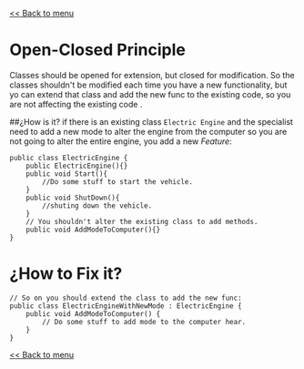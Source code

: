 ﻿[<< Back to menu](SOLID.md)

# Open-Closed Principle
Classes should be opened for extension, but closed for modification. So the classes shouldn't be modified each time you have a new functionality, but yo can extend that class and add the new func to the existing code, so you are not affecting the existing code .

##¿How is it?
if there is an existing class `Electric Engine` and the specialist need to add a new mode to alter the engine from the computer so you are not going to alter the entire engine, you add a new _Feature_:

    public class ElectricEngine {
        public ElectricEngine(){}
        public void Start(){
            //Do some stuff to start the vehicle.
        }
        public void ShutDown(){
            //shuting down the vehicle.
        }
        // You shouldn't alter the existing class to add methods.
        public void AddModeToComputer(){}
    }
# ¿How to Fix it?
    // So on you should extend the class to add the new func:
    public class ElectricEngineWithNewMode : ElectricEngine {
        public void AddModeToComputer() {
            // Do some stuff to add mode to the computer hear.
        }
    }

[<< Back to menu](SOLID.md)